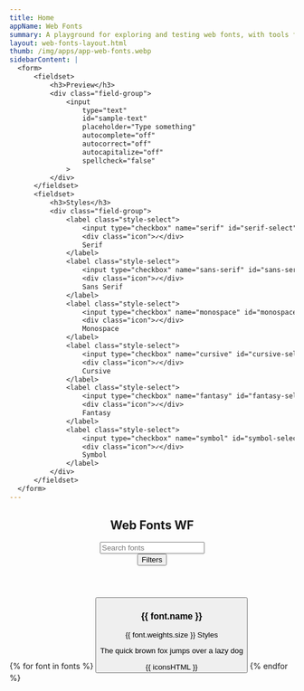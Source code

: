 ```yaml
---
title: Home
appName: Web Fonts
summary: A playground for exploring and testing web fonts, with tools for previewing, comparing, and learning about web typography.
layout: web-fonts-layout.html
thumb: /img/apps/app-web-fonts.webp
sidebarContent: |
  <form>
      <fieldset>
          <h3>Preview</h3>
          <div class="field-group">
              <input
                  type="text" 
                  id="sample-text" 
                  placeholder="Type something"
                  autocomplete="off" 
                  autocorrect="off" 
                  autocapitalize="off" 
                  spellcheck="false" 
              >
          </div>
      </fieldset>
      <fieldset>
          <h3>Styles</h3>
          <div class="field-group">
              <label class="style-select">
                  <input type="checkbox" name="serif" id="serif-select">
                  <div class="icon">✓</div>
                  Serif
              </label>
              <label class="style-select">
                  <input type="checkbox" name="sans-serif" id="sans-serif-select">
                  <div class="icon">✓</div>
                  Sans Serif
              </label>
              <label class="style-select">
                  <input type="checkbox" name="monospace" id="monospace-select">
                  <div class="icon">✓</div>
                  Monospace
              </label>
              <label class="style-select">
                  <input type="checkbox" name="cursive" id="cursive-select">
                  <div class="icon">✓</div>
                  Cursive
              </label>
              <label class="style-select">
                  <input type="checkbox" name="fantasy" id="fantasy-select">
                  <div class="icon">✓</div>
                  Fantasy
              </label>
              <label class="style-select">
                  <input type="checkbox" name="symbol" id="symbol-select">
                  <div class="icon">✓</div>
                  Symbol
              </label>
          </div>
      </fieldset>
  </form>
---
```


<header id="page-header">
    <section class="header-top">
        <h1 id="logo">
            <span class="long">
                <span class="accent">Web</span> Fonts
            </span>
            <span class="short"><span class="accent">W</span>F</span> 
        </h1>
        <input 
            id="search" 
            type="search" 
            autocomplete="off" 
            autocorrect="off" 
            autocapitalize="off" 
            spellcheck="false" 
            placeholder="Search fonts"
        >
    </section>
    <section id="cta-wrapper">
        <button id="filters-button" data-open="false"> 
            Filters
        </button>
    </section>
</header>
<!-- Cards -->
<section id="card-wrapper" data-layout="grid">
    {% for font in fonts %}
        <button 
            class="card" 
            data-name="{{ font.name }}" 
            data-declaration="{{ font.declaration }}" 
            data-type="{{ font.type }}"
            data-weights="{{ font.weights }}"
            data-supported="{{ font.supportedOS }}"
            popovertarget="details" 
        >
            <div class="card-top">
                <h3>{{ font.name }} </h3>
                <p>{{ font.weights.size }} Styles</p>
            </div>
            <p class="text-example" style="font-family: {{ font.declaration }};">
                The quick brown fox jumps over a lazy dog
            </p>
            <div class="supported-by">
                {{ iconsHTML }}
            </div>
        </button>
    {% endfor %}
</section>
<!-- Card Details -->
<dialog id="details" popover>
    <header>
        <button tabindex="0" class="close-dialog-button" popovertarget="details" popovertargetaction="hide">Back</button>
        <h1 id="active-font-title"></h1>
        <details>
            <summary>Use Font</summary>
            <div class="content">
                <p><strong>CSS Declaration</strong></p>
                <div id="css-declaration"></div>
                <p><strong>Using Styles</strong></p>
                <pre><code>
font-weight: bold; 
font-weight: 600;
font-style: italic;
font-variant: small-caps;
color: #C0FFEE;
                </code></pre>
                <p><strong>Considerations</strong></p>
                <p>Use fallbacks. Not all browsers and operating systems support all fonts. If you're using a font with multiple font-weights, consider a fallback that also includes a similar quantity.</p>
                <div id="css-fallbacks"></div>
                <p>Consider adding your font as a CSS custom property. This is especially useful when using more than one font.</p>
                <pre><code>
:root {
--font-heading: Tahoma;
--font-body: sans-serif;
}
                </code></pre>
                <p>Consider Optimizing Legibility</p>
                <pre><code>
-moz-osx-font-smoothing: grayscale;
-webkit-font-smoothing: antialiased;
text-rendering: optimizeLegibility;
font-variant-ligatures: common-ligatures;
font-size-adjust: 0.5;
                </code></pre>
            </div>
        </details>
    </header>
    <!-- Specimen? -->
    <section id="specimen-section">
        <h2 class="display-text">Whereas disregard and contempt for human rights have resulted.</h2>
    </section>
    <!-- Styles -->
    <section id="styles-section">
        <h2>Styles</h2>
        <div id="style-preview"></div>
    </section>
    <!-- Characters -->
    <section id="character-section">
        <h2>Characters</h2>
        <!-- Numbers -->
        <div class="character-wrapper">
            <!-- Uppercase -->
            <details class="character-dropdown" open>
                <summary>Uppercase</summary>
                <div class="dropdown-body">
                    <div class="character-grid">
                        {% assign alphabet = "ABCDEFGHIJKLMNOPQRSTUVWXYZ" | split: "" %}
                        {% for letter in alphabet %}
                            <span>{{ letter }}</span>
                        {% endfor %}
                    </div>
                </div>
            </details>
            <!-- Lowercase -->
            <details class="character-dropdown">
                <summary>Lowercase</summary>
                <div class="dropdown-body">
                    <div class="character-grid">
                        {% assign lowercase = "abcdefghijklmnopqrstuvwxyz" | split: "" %}
                        {% for letter in lowercase %}
                            <span>{{ letter }}</span>
                        {% endfor %}
                    </div>
                </div>
            </details>
            <!-- Numbers -->
            <details class="character-dropdown">
                <summary>Numbers</summary>
                <div class="dropdown-body">
                    <div class="character-grid">
                        {% assign numbers = "0123456789½¼⅛¾⅜⅝⅞" | split: "" %}
                        {% for letter in numbers %}
                            <span>{{ letter }}</span>
                        {% endfor %}
                    </div>
                </div>
            </details>
            <!-- Symbols and Punctuation -->
            <details class="character-dropdown">
                <summary>Symbols and Punctuation</summary>
                <div class="dropdown-body">
                    <div class="character-grid">
                        <span>⁄</span>
                        <span>,</span>
                        <span>;</span>
                        <span>:</span>
                        <span>!</span>
                        <span>‼</span>
                        <span>?</span>
                        <span>¿</span>
                        <span>“</span>
                        <span>”</span>
                        <span>@</span>
                        <span>*</span>
                        <span>/</span>
                        <span>|</span>
                        <span>(</span>
                        <span>)</span>
                        <span>&</span>
                        <span>#</span>
                        <span>%</span>
                        <span>©</span>
                        <span>®</span>
                        <span>~</span>
                        <span>$</span>
                        <span>¢</span>
                    </div>
                </div>
            </details>
        </div>
    </section>
    <!-- Playground -->
    <section id="playground-section">
        <h2>Type Tester</h2>
        <div class="text-playground">
            <div class="playground-header">
                <p>Playground</p>
            </div>
            <div class="text-body" contenteditable="true" spellcheck="false">
                <h1>Whereas recognition of the inherent dignity</h1>
                <h2>Section Title Three</h2>
                <p>
                    <strong>Whereas</strong> all individuals are entitled to <em>universal</em> and 
                    <u>equal access</u> to digital resources, and whereas digital literacy is a 
                    fundamental right, it is essential to establish principles of <mark>accessibility</mark>, 
                    <s>discrimination</s>-free practices, and ethical data governance.  
                </p>
                <h3>Section Title Three</h3>
                <p>
                    The protection of personal data <sub>(Article 12)</sub> and the safeguarding 
                    of online freedoms <sup>(Amendment II)</sup> are paramount. 
                    No entity shall <del>infringe</del> upon these rights without due process.
                </p>
                <p>
                    <ins>Therefore</ins>, let it be resolved that all digital entities shall uphold 
                    the principles of security, transparency, and <b>fairness</b>. The right to 
                    online privacy shall not be abridged, and all individuals shall retain ownership 
                    of their digital presence. 
                </p>                        
            </div>
        </div>
    </section>
</dialog>
